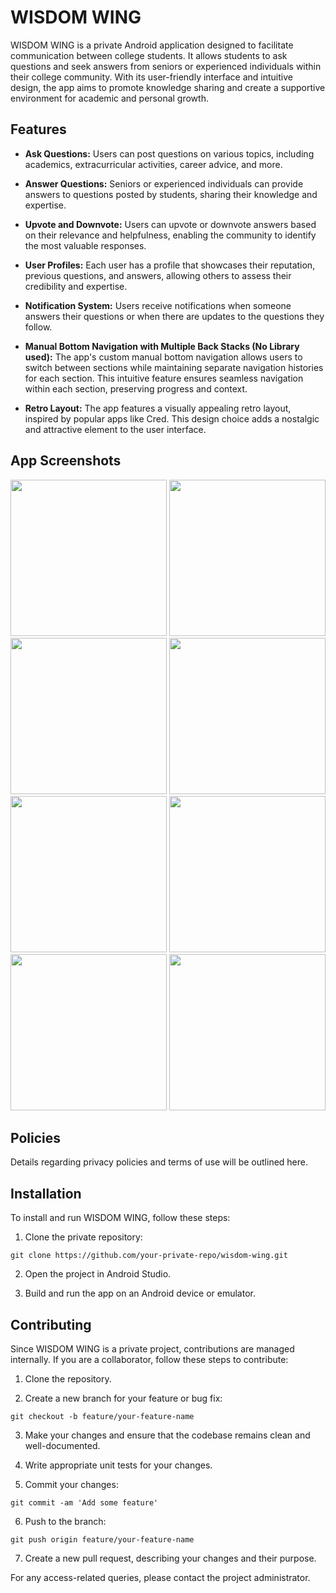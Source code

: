 # WISDOM WING

WISDOM WING is a private Android application designed to facilitate communication between college students. It allows students to ask questions and seek answers from seniors or experienced individuals within their college community. With its user-friendly interface and intuitive design, the app aims to promote knowledge sharing and create a supportive environment for academic and personal growth.

## Features

- **Ask Questions:** Users can post questions on various topics, including academics, extracurricular activities, career advice, and more.

- **Answer Questions:** Seniors or experienced individuals can provide answers to questions posted by students, sharing their knowledge and expertise.

- **Upvote and Downvote:** Users can upvote or downvote answers based on their relevance and helpfulness, enabling the community to identify the most valuable responses.

- **User Profiles:** Each user has a profile that showcases their reputation, previous questions, and answers, allowing others to assess their credibility and expertise.

- **Notification System:** Users receive notifications when someone answers their questions or when there are updates to the questions they follow.

- **Manual Bottom Navigation with Multiple Back Stacks (No Library used):** The app's custom manual bottom navigation allows users to switch between sections while maintaining separate navigation histories for each section. This intuitive feature ensures seamless navigation within each section, preserving progress and context.

- **Retro Layout:** The app features a visually appealing retro layout, inspired by popular apps like Cred. This design choice adds a nostalgic and attractive element to the user interface.

## App Screenshots

<div align="center">
  <img src="![WhatsApp Image 2025-02-24 at 23 25 02_e2770ba1](https://github.com/user-attachments/assets/0eb27f02-b876-436b-b51d-4cf223049b2f)"  width = "250">
  <img src="![WhatsApp Image 2025-02-24 at 23 25 03_83b57905](https://github.com/user-attachments/assets/9088cc7e-0e14-4f63-b7e0-9f8a2aaca654)"  width = "250">
  <img src="![WhatsApp Image 2025-02-24 at 23 25 03_5ed895dc](https://github.com/user-attachments/assets/77baf34c-b131-45cb-8315-f62812e469f5)"  width = "250">
  <img src="![WhatsApp Image 2025-02-24 at 23 25 04_ca268af4](https://github.com/user-attachments/assets/e35a653c-a1ea-4098-a4f7-9910ae337caa)"width = "250">
  <img src="![WhatsApp Image 2025-02-24 at 23 25 04_5c86544c](https://github.com/user-attachments/assets/d673df2b-1991-47cc-ab05-ee542f209e77)"  width = "250">
  <img src="![WhatsApp Image 2025-02-24 at 23 25 05_b9d93d5c](https://github.com/user-attachments/assets/bef5e4d7-9452-4927-a960-6d5c9bbaa29f)"  width = "250">
  <img src="![WhatsApp Image 2025-02-24 at 23 25 04_98fa313b](https://github.com/user-attachments/assets/d46080f3-ac2c-474f-9f23-5dceaaa97e4f)"  width = "250">
 <img src="![WhatsApp Image 2025-02-24 at 23 30 47_6c939929](https://github.com/user-attachments/assets/c25349e3-4599-4f2f-8284-faf581809457)" width = "250">
</div>

## Policies

Details regarding privacy policies and terms of use will be outlined here.

## Installation

To install and run WISDOM WING, follow these steps:

1. Clone the private repository:

```
git clone https://github.com/your-private-repo/wisdom-wing.git
```

2. Open the project in Android Studio.

3. Build and run the app on an Android device or emulator.

## Contributing

Since WISDOM WING is a private project, contributions are managed internally. If you are a collaborator, follow these steps to contribute:

1. Clone the repository.

2. Create a new branch for your feature or bug fix:

```
git checkout -b feature/your-feature-name
```

3. Make your changes and ensure that the codebase remains clean and well-documented.

4. Write appropriate unit tests for your changes.

5. Commit your changes:
```
git commit -am 'Add some feature'
```

6. Push to the branch:
```
git push origin feature/your-feature-name
```
7. Create a new pull request, describing your changes and their purpose.

For any access-related queries, please contact the project administrator.

